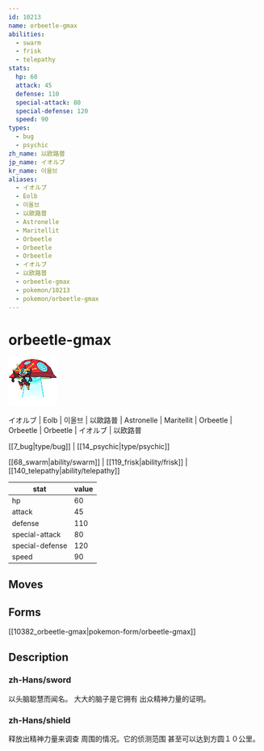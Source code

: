 ```yaml
---
id: 10213
name: orbeetle-gmax
abilities:
  - swarm
  - frisk
  - telepathy
stats:
  hp: 60
  attack: 45
  defense: 110
  special-attack: 80
  special-defense: 120
  speed: 90
types:
  - bug
  - psychic
zh_name: 以欧路普
jp_name: イオルブ
kr_name: 이올브
aliases:
  - イオルブ
  - Eolb
  - 이올브
  - 以歐路普
  - Astronelle
  - Maritellit
  - Orbeetle
  - Orbeetle
  - Orbeetle
  - イオルブ
  - 以欧路普
  - orbeetle-gmax
  - pokemon/10213
  - pokemon/orbeetle-gmax
---
```

# orbeetle-gmax

![](https://raw.githubusercontent.com/PokeAPI/sprites/master/sprites/pokemon/10213.png)

イオルブ | Eolb | 이올브 | 以歐路普 | Astronelle | Maritellit | Orbeetle | Orbeetle | Orbeetle | イオルブ | 以欧路普

[[7_bug|type/bug]] | [[14_psychic|type/psychic]]

[[68_swarm|ability/swarm]] | [[119_frisk|ability/frisk]] | [[140_telepathy|ability/telepathy]]

|stat|value|
|---|---|
|hp|60|
|attack|45|
|defense|110|
|special-attack|80|
|special-defense|120|
|speed|90|


## Moves



## Forms



[[10382_orbeetle-gmax|pokemon-form/orbeetle-gmax]]

## Description

### zh-Hans/sword

以头脑聪慧而闻名。
大大的脑子是它拥有
出众精神力量的证明。

### zh-Hans/shield

释放出精神力量来调查
周围的情况。它的侦测范围
甚至可以达到方圆１０公里。


